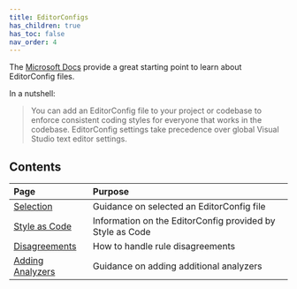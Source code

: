 ```yaml
---
title: EditorConfigs
has_children: true
has_toc: false
nav_order: 4
---
```


The [Microsoft Docs](https://docs.microsoft.com/visualstudio/ide/create-portable-custom-editor-options) provide a great starting point to learn about EditorConfig files.

In a nutshell:

> You can add an EditorConfig file to your project or codebase to enforce consistent coding styles for everyone that works in the codebase. EditorConfig settings take precedence over global Visual Studio text editor settings.

## Contents

|Page|Purpose|
|:-|:-|
|[Selection][1]|Guidance on selected an EditorConfig file|
|[Style as Code][2]|Information on the EditorConfig provided by Style as Code|
|[Disagreements][3]|How to handle rule disagreements|
|[Adding Analyzers][4]|Guidance on adding additional analyzers|

[1]: EditorConfigs/selection.md
[2]: EditorConfigs/style_as_code.md
[3]: EditorConfigs/disagreements.md
[4]: EditorConfigs/adding_analyzers.md